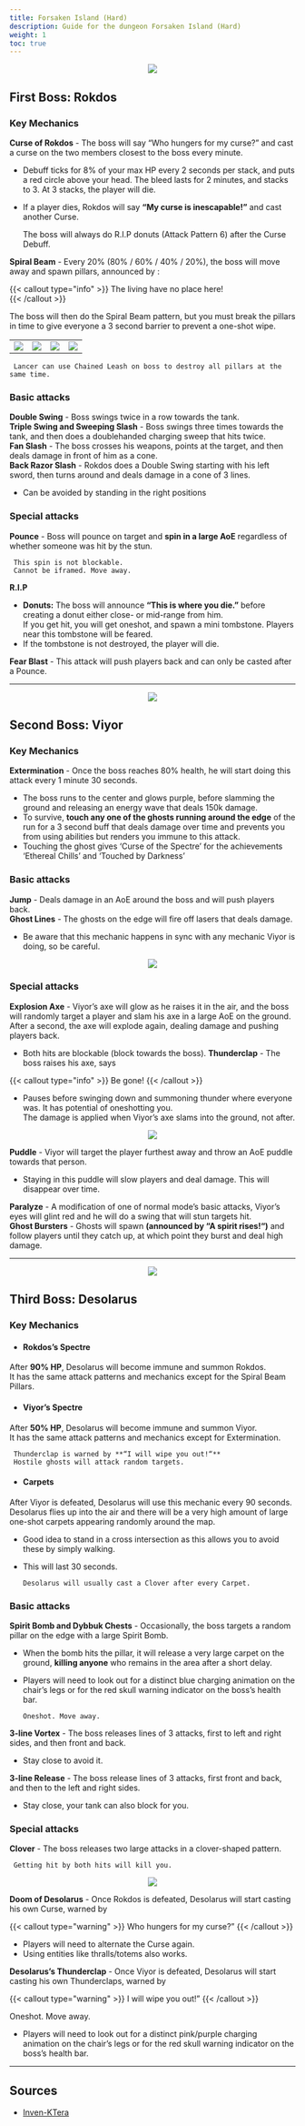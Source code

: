 ```yaml
---
title: Forsaken Island (Hard)
description: Guide for the dungeon Forsaken Island (Hard)
weight: 1
toc: true
---
```


<div id="first-boss">

<center>

![](https://i.imgur.com/FpEMmgX.png)

</center>

## First Boss: Rokdos
### Key Mechanics

**Curse of Rokdos** - The boss will say “Who hungers for my curse?” and cast a curse on the two members closest to the boss every minute.
* Debuff ticks for 8% of your max HP every 2 seconds per stack, and puts a red circle above your head. The bleed lasts for 2 minutes, and stacks to 3. At 3 stacks, the player will die. 
* If a player dies, Rokdos will say **“My curse is inescapable!”** and cast another Curse.

     The boss will always do R.I.P donuts (Attack Pattern 6) after the Curse Debuff.
     
**Spiral Beam** - Every 20% (80% / 60% / 40% / 20%), the boss will move away and spawn pillars, announced by : 
    
{{< callout type="info" >}}
The living have no place here!      
{{< /callout >}}    

The boss will then do the Spiral Beam pattern, but you must break the pillars in time to give everyone a 3 second barrier to prevent a one-shot wipe.     
<center>
<table>
   <tbody>
      <tr>
         <td><img src="https://i.imgur.com/NVtl3Cc.png"></td>
         <td><img src="https://i.imgur.com/Zdo4UPX.png"></td>
         <td><img src="https://i.imgur.com/AIuOElw.png"></td>
         <td><img src="https://i.imgur.com/iHIzsNG.png"></td>
      </tr>
   </tbody>
</table>
</center>     
     
     Lancer can use Chained Leash on boss to destroy all pillars at the same time.
     

### Basic attacks

**Double Swing** - Boss swings twice in a row towards the tank.<br>
**Triple Swing and Sweeping Slash** - Boss swings three times towards the tank, and then does a doublehanded charging sweep that hits twice.<br>
**Fan Slash** - The boss crosses his weapons, points at the target, and then deals damage in front of him as a cone.<br>
**Back Razor Slash** - Rokdos does a Double Swing starting with his left sword, then turns around and deals damage in a cone of 3 lines. 
* Can be avoided by standing in the right positions

### Special attacks

**Pounce** - Boss will pounce on target and **spin in a large AoE** regardless of whether someone was hit by the stun.

     This spin is not blockable.
     Cannot be iframed. Move away.
     
**R.I.P**           
* **Donuts:** The boss will announce **“This is where you die.”** before creating a donut either close- or mid-range from him.<br> 
If you get hit, you will get oneshot, and spawn a mini tombstone. Players near this tombstone will be feared.
* If the tombstone is not destroyed, the player will die.    

**Fear Blast** - This attack will push players back and can only be casted after a Pounce. 

</div>
<hr/>

<div id="second-boss">

<center>

![](https://i.imgur.com/E5bN5ON.png)

</center>

## Second Boss: Viyor
### Key Mechanics

**Extermination** - Once the boss reaches 80% health, he will start doing this attack every 1 minute 30 seconds. 
* The boss runs to the center and glows purple, before slamming the ground and releasing an energy wave that deals 150k damage. 
* To survive, **touch any one of the ghosts running around the edge** of the run for a 3 second buff that deals damage over time and prevents you from using abilities but renders you immune to this attack.
* Touching the ghost gives ‘Curse of the Spectre’ for the achievements ‘Ethereal Chills’ and ‘Touched by Darkness’
 
### Basic attacks

**Jump** - Deals damage in an AoE around the boss and will push players back.<br>
**Ghost Lines** - The ghosts on the edge will fire off lasers that deals damage.
* Be aware that this mechanic happens in sync with any mechanic Viyor is doing, so be careful.

<center>

![](https://i.imgur.com/ZeutKIb.png)

</center>

### Special attacks

**Explosion Axe** - Viyor’s axe will glow as he raises it in the air, and the boss will randomly target a player and slam his axe in a large AoE on the ground. After a second, the axe will explode again, dealing damage and pushing players back. 
* Both hits are blockable (block towards the boss).
**Thunderclap** - The boss raises his axe, says 
     
 {{< callout type="info" >}}
Be gone!
{{< /callout >}}

* Pauses before swinging down and summoning thunder where everyone was. It has potential of oneshotting you. <br>
The damage is applied when Viyor’s axe slams into the ground, not after. 

<center>

![](https://i.imgur.com/qPByjdy.png)

</center>

**Puddle** - Viyor will target the player furthest away and throw an AoE puddle towards that person. 
* Staying in this puddle will slow players and deal damage. This will disappear over time.

**Paralyze** - A modification of one of normal mode’s basic attacks, Viyor’s eyes will glint red and he will do a swing that will stun targets hit.<br>
**Ghost Bursters** - Ghosts will spawn **(announced by “A spirit rises!“)** and follow players until they catch up, at which point they burst and deal high damage.



</div>
<hr/>

<div id="last-boss">

<center>

![](https://i.imgur.com/Z3kWF7I.png)

</center>

## Third Boss: Desolarus
### Key Mechanics

* <h4>Rokdos’s Spectre</h4> 
After <strong>90% HP</strong>, Desolarus will become immune and summon Rokdos. <br>
It has the same attack patterns and mechanics except for the Spiral Beam Pillars. 

* <h4>Viyor’s Spectre</h4>
After <strong>50% HP</strong>, Desolarus will become immune and summon Viyor. <br>
It has the same attack patterns and mechanics except for Extermination.

     Thunderclap is warned by **“I will wipe you out!“**
     Hostile ghosts will attack random targets.

* <h4>Carpets</h4>     
After Viyor is defeated, Desolarus will use this mechanic every 90 seconds. <br>
Desolarus flies up into the air and there will be a very high amount of large one-shot carpets appearing randomly around the map.
* Good idea to stand in a cross intersection as this allows you to avoid these by simply walking. 
* This will last 30 seconds.

      Desolarus will usually cast a Clover after every Carpet.

### Basic attacks

**Spirit Bomb and Dybbuk Chests** - Occasionally, the boss targets a random pillar on the edge with a large Spirit Bomb. 
* When the bomb hits the pillar, it will release a very large carpet on the ground, **killing anyone** who remains in the area after a short delay.
* Players will need to look out for a distinct blue charging animation on the chair’s legs or for the red skull warning indicator on the boss’s health bar.

      Oneshot. Move away.

**3-line Vortex** - The boss releases lines of 3 attacks, first to left and right sides, and then front and back.
* Stay close to avoid it.

**3-line Release** - The boss release lines of 3 attacks, first front and back, and then to the left and right sides.
* Stay close, your tank can also block for you. 
 
### Special attacks

**Clover** - The boss releases two large attacks in a clover-shaped pattern. 

     Getting hit by both hits will kill you.

<center>

![](https://i.imgur.com/M8Fb73S.png) 

</center>

**Doom of Desolarus** - Once Rokdos is defeated, Desolarus will start casting his own Curse, warned by
    
{{< callout type="warning" >}}
Who hungers for my curse?”
{{< /callout >}} 

* Players will need to alternate the Curse again.
* Using entities like thralls/totems also works.
 
**Desolarus’s Thunderclap** - Once Viyor is defeated, Desolarus will start casting his own Thunderclaps, warned by 

{{< callout type="warning" >}}
I will wipe you out!”
{{< /callout >}}

Oneshot. Move away.

* Players will need to look out for a distinct pink/purple charging animation on the chair’s legs or for the red skull warning indicator on the boss’s health bar.
 
</div>
<hr/>

## Sources

* [Inven-KTera](http://www.inven.co.kr/board/powerbbs.php?come_idx=2152&l=20118)
